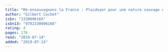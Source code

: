```yaml
---
title: "Ré-ensauvageons la France : Plaidoyer pour une nature sauvage et libre"
author: "Gilbert Cochet"
isbn: "233009616X"
isbn13: "9782330096168"
rating: 4
pages: 176
read: "2019-07-14"
added: "2019-07-14"
---
```


